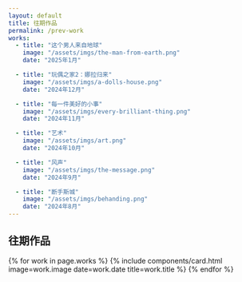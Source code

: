 ```yaml
---
layout: default
title: 往期作品
permalink: /prev-work
works:
  - title: "这个男人来自地球"
    image: "/assets/imgs/the-man-from-earth.png"
    date: "2025年1月"

  - title: "玩偶之家2：娜拉归来"
    image: "/assets/imgs/a-dolls-house.png"
    date: "2024年12月"

  - title: "每一件美好的小事"
    image: "/assets/imgs/every-brilliant-thing.png"
    date: "2024年11月"

  - title: "艺术"
    image: "/assets/imgs/art.png"
    date: "2024年10月"

  - title: "风声"
    image: "/assets/imgs/the-message.png"
    date: "2024年9月"

  - title: "断手斯城"
    image: "/assets/imgs/behanding.png"
    date: "2024年8月"
---
```


<!-- Hero Banner Section -->
<section class="hero-banner">
  <div class="hero-overlay">
    <h1 class="hero-title">往期作品</h1>
  </div>
</section>

<!-- Main Content -->
<main class="prev-works-main">
  <div class="container">
    <!-- Works Grid -->
    <div class="works-grid">
      {% for work in page.works %}
        {% include components/card.html 
           image=work.image 
           date=work.date 
           title=work.title 
        %}
      {% endfor %}
    </div>
  </div>
</main>
